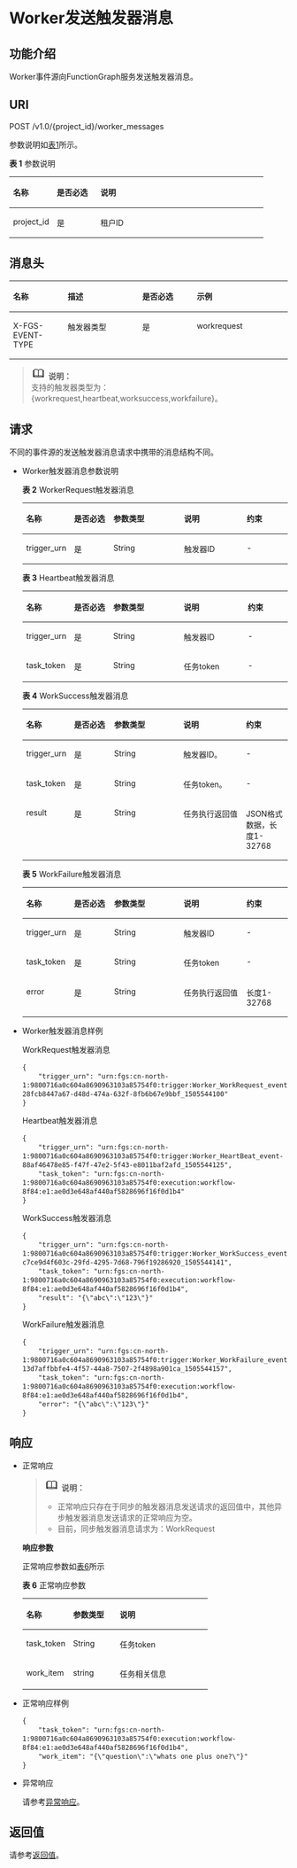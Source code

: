 # Worker发送触发器消息<a name="functiongraph_06_1010"></a>

## 功能介绍<a name="section55493137"></a>

Worker事件源向FunctionGraph服务发送触发器消息。

## URI<a name="section29676185"></a>

POST /v1.0/\{project\_id\}/worker\_messages

参数说明如[表1](#table47304076)所示。  

**表 1**  参数说明

<a name="table47304076"></a>
<table><thead align="left"><tr id="row9638516"><th class="cellrowborder" valign="top" width="17.169999999999998%" id="mcps1.2.4.1.1"><p id="p42522357"><a name="p42522357"></a><a name="p42522357"></a>名称</p>
</th>
<th class="cellrowborder" valign="top" width="17.169999999999998%" id="mcps1.2.4.1.2"><p id="p21758931"><a name="p21758931"></a><a name="p21758931"></a>是否必选</p>
</th>
<th class="cellrowborder" valign="top" width="65.66%" id="mcps1.2.4.1.3"><p id="p17642997"><a name="p17642997"></a><a name="p17642997"></a>说明</p>
</th>
</tr>
</thead>
<tbody><tr id="row19796676"><td class="cellrowborder" valign="top" width="17.169999999999998%" headers="mcps1.2.4.1.1 "><p id="p60026919"><a name="p60026919"></a><a name="p60026919"></a>project_id</p>
</td>
<td class="cellrowborder" valign="top" width="17.169999999999998%" headers="mcps1.2.4.1.2 "><p id="p30342279"><a name="p30342279"></a><a name="p30342279"></a>是</p>
</td>
<td class="cellrowborder" valign="top" width="65.66%" headers="mcps1.2.4.1.3 "><p id="p41805515"><a name="p41805515"></a><a name="p41805515"></a>租户ID</p>
</td>
</tr>
</tbody>
</table>

## 消息头<a name="section65759080"></a>

<a name="table43595579"></a>
<table><thead align="left"><tr id="row6047043"><th class="cellrowborder" valign="top" width="19.59%" id="mcps1.1.5.1.1"><p id="p20048509"><a name="p20048509"></a><a name="p20048509"></a>名称</p>
</th>
<th class="cellrowborder" valign="top" width="26.8%" id="mcps1.1.5.1.2"><p id="p13316560"><a name="p13316560"></a><a name="p13316560"></a>描述</p>
</th>
<th class="cellrowborder" valign="top" width="19.59%" id="mcps1.1.5.1.3"><p id="p4899555"><a name="p4899555"></a><a name="p4899555"></a>是否必选</p>
</th>
<th class="cellrowborder" valign="top" width="34.02%" id="mcps1.1.5.1.4"><p id="p61319646"><a name="p61319646"></a><a name="p61319646"></a>示例</p>
</th>
</tr>
</thead>
<tbody><tr id="row835434"><td class="cellrowborder" valign="top" width="19.59%" headers="mcps1.1.5.1.1 "><p id="p561326"><a name="p561326"></a><a name="p561326"></a>X-FGS-EVENT-TYPE</p>
</td>
<td class="cellrowborder" valign="top" width="26.8%" headers="mcps1.1.5.1.2 "><p id="p45467475"><a name="p45467475"></a><a name="p45467475"></a>触发器类型</p>
</td>
<td class="cellrowborder" valign="top" width="19.59%" headers="mcps1.1.5.1.3 "><p id="p58986881"><a name="p58986881"></a><a name="p58986881"></a>是</p>
</td>
<td class="cellrowborder" valign="top" width="34.02%" headers="mcps1.1.5.1.4 "><p id="p10037349141639"><a name="p10037349141639"></a><a name="p10037349141639"></a>workrequest</p>
</td>
</tr>
</tbody>
</table>

>![](public_sys-resources/icon-note.gif) **说明：**   
>支持的触发器类型为：\{workrequest,heartbeat,worksuccess,workfailure\}。  

## 请求<a name="section28496157141456"></a>

不同的事件源的发送触发器消息请求中携带的消息结构不同。

-   Worker触发器消息参数说明

    **表 2**  WorkerRequest触发器消息

    <a name="table18979904141712"></a>
    <table><thead align="left"><tr id="row54970291141712"><th class="cellrowborder" valign="top" width="15.291529152915292%" id="mcps1.2.6.1.1"><p id="p23408549141712"><a name="p23408549141712"></a><a name="p23408549141712"></a>名称</p>
    </th>
    <th class="cellrowborder" valign="top" width="15.291529152915292%" id="mcps1.2.6.1.2"><p id="p17044332141712"><a name="p17044332141712"></a><a name="p17044332141712"></a>是否必选</p>
    </th>
    <th class="cellrowborder" valign="top" width="27.412741274127413%" id="mcps1.2.6.1.3"><p id="p38413680141712"><a name="p38413680141712"></a><a name="p38413680141712"></a>参数类型</p>
    </th>
    <th class="cellrowborder" valign="top" width="24.52245224522452%" id="mcps1.2.6.1.4"><p id="p24500376141712"><a name="p24500376141712"></a><a name="p24500376141712"></a>说明</p>
    </th>
    <th class="cellrowborder" valign="top" width="17.481748174817483%" id="mcps1.2.6.1.5"><p id="p24742675103311"><a name="p24742675103311"></a><a name="p24742675103311"></a>约束</p>
    </th>
    </tr>
    </thead>
    <tbody><tr id="row38373453141712"><td class="cellrowborder" valign="top" width="15.291529152915292%" headers="mcps1.2.6.1.1 "><p id="p21241974141712"><a name="p21241974141712"></a><a name="p21241974141712"></a>trigger_urn</p>
    </td>
    <td class="cellrowborder" valign="top" width="15.291529152915292%" headers="mcps1.2.6.1.2 "><p id="p42878332141712"><a name="p42878332141712"></a><a name="p42878332141712"></a>是</p>
    </td>
    <td class="cellrowborder" valign="top" width="27.412741274127413%" headers="mcps1.2.6.1.3 "><p id="p50592838141712"><a name="p50592838141712"></a><a name="p50592838141712"></a>String</p>
    </td>
    <td class="cellrowborder" valign="top" width="24.52245224522452%" headers="mcps1.2.6.1.4 "><p id="p4379196141712"><a name="p4379196141712"></a><a name="p4379196141712"></a>触发器ID</p>
    </td>
    <td class="cellrowborder" valign="top" width="17.481748174817483%" headers="mcps1.2.6.1.5 "><p id="p57999663103311"><a name="p57999663103311"></a><a name="p57999663103311"></a>-</p>
    </td>
    </tr>
    </tbody>
    </table>

    **表 3**  Heartbeat触发器消息

    <a name="table19170632141712"></a>
    <table><thead align="left"><tr id="row20419353141712"><th class="cellrowborder" valign="top" width="15.290000000000001%" id="mcps1.2.6.1.1"><p id="p43354863141712"><a name="p43354863141712"></a><a name="p43354863141712"></a>名称</p>
    </th>
    <th class="cellrowborder" valign="top" width="15.290000000000001%" id="mcps1.2.6.1.2"><p id="p22083014141712"><a name="p22083014141712"></a><a name="p22083014141712"></a>是否必选</p>
    </th>
    <th class="cellrowborder" valign="top" width="27.41%" id="mcps1.2.6.1.3"><p id="p43893701141712"><a name="p43893701141712"></a><a name="p43893701141712"></a>参数类型</p>
    </th>
    <th class="cellrowborder" valign="top" width="24.9%" id="mcps1.2.6.1.4"><p id="p65728917141712"><a name="p65728917141712"></a><a name="p65728917141712"></a>说明</p>
    </th>
    <th class="cellrowborder" valign="top" width="17.11%" id="mcps1.2.6.1.5"><p id="p17531621103316"><a name="p17531621103316"></a><a name="p17531621103316"></a>约束</p>
    </th>
    </tr>
    </thead>
    <tbody><tr id="row22442078141712"><td class="cellrowborder" valign="top" width="15.290000000000001%" headers="mcps1.2.6.1.1 "><p id="p5868999141712"><a name="p5868999141712"></a><a name="p5868999141712"></a>trigger_urn</p>
    </td>
    <td class="cellrowborder" valign="top" width="15.290000000000001%" headers="mcps1.2.6.1.2 "><p id="p5626872141712"><a name="p5626872141712"></a><a name="p5626872141712"></a>是</p>
    </td>
    <td class="cellrowborder" valign="top" width="27.41%" headers="mcps1.2.6.1.3 "><p id="p53123482141712"><a name="p53123482141712"></a><a name="p53123482141712"></a>String</p>
    </td>
    <td class="cellrowborder" valign="top" width="24.9%" headers="mcps1.2.6.1.4 "><p id="p8034772141712"><a name="p8034772141712"></a><a name="p8034772141712"></a>触发器ID</p>
    </td>
    <td class="cellrowborder" valign="top" width="17.11%" headers="mcps1.2.6.1.5 "><p id="p10775231103316"><a name="p10775231103316"></a><a name="p10775231103316"></a>-</p>
    </td>
    </tr>
    <tr id="row5204090141712"><td class="cellrowborder" valign="top" width="15.290000000000001%" headers="mcps1.2.6.1.1 "><p id="p18878156141712"><a name="p18878156141712"></a><a name="p18878156141712"></a>task_token</p>
    </td>
    <td class="cellrowborder" valign="top" width="15.290000000000001%" headers="mcps1.2.6.1.2 "><p id="p52735691141712"><a name="p52735691141712"></a><a name="p52735691141712"></a>是</p>
    </td>
    <td class="cellrowborder" valign="top" width="27.41%" headers="mcps1.2.6.1.3 "><p id="p43732574141712"><a name="p43732574141712"></a><a name="p43732574141712"></a>String</p>
    </td>
    <td class="cellrowborder" valign="top" width="24.9%" headers="mcps1.2.6.1.4 "><p id="p52677614141712"><a name="p52677614141712"></a><a name="p52677614141712"></a>任务token</p>
    </td>
    <td class="cellrowborder" valign="top" width="17.11%" headers="mcps1.2.6.1.5 "><p id="p378546103316"><a name="p378546103316"></a><a name="p378546103316"></a>-</p>
    </td>
    </tr>
    </tbody>
    </table>

    **表 4**  WorkSuccess触发器消息

    <a name="table39028322141712"></a>
    <table><thead align="left"><tr id="row32138488141712"><th class="cellrowborder" valign="top" width="15.65%" id="mcps1.2.6.1.1"><p id="p53080768141712"><a name="p53080768141712"></a><a name="p53080768141712"></a>名称</p>
    </th>
    <th class="cellrowborder" valign="top" width="15.65%" id="mcps1.2.6.1.2"><p id="p4574936141712"><a name="p4574936141712"></a><a name="p4574936141712"></a>是否必选</p>
    </th>
    <th class="cellrowborder" valign="top" width="26.99%" id="mcps1.2.6.1.3"><p id="p35025512141712"><a name="p35025512141712"></a><a name="p35025512141712"></a>参数类型</p>
    </th>
    <th class="cellrowborder" valign="top" width="24.23%" id="mcps1.2.6.1.4"><p id="p18494233141712"><a name="p18494233141712"></a><a name="p18494233141712"></a>说明</p>
    </th>
    <th class="cellrowborder" valign="top" width="17.48%" id="mcps1.2.6.1.5"><p id="p58995499103324"><a name="p58995499103324"></a><a name="p58995499103324"></a>约束</p>
    </th>
    </tr>
    </thead>
    <tbody><tr id="row21637906141712"><td class="cellrowborder" valign="top" width="15.65%" headers="mcps1.2.6.1.1 "><p id="p7839996141712"><a name="p7839996141712"></a><a name="p7839996141712"></a>trigger_urn</p>
    </td>
    <td class="cellrowborder" valign="top" width="15.65%" headers="mcps1.2.6.1.2 "><p id="p31059967141712"><a name="p31059967141712"></a><a name="p31059967141712"></a>是</p>
    </td>
    <td class="cellrowborder" valign="top" width="26.99%" headers="mcps1.2.6.1.3 "><p id="p32829378141712"><a name="p32829378141712"></a><a name="p32829378141712"></a>String</p>
    </td>
    <td class="cellrowborder" valign="top" width="24.23%" headers="mcps1.2.6.1.4 "><p id="p41933933141712"><a name="p41933933141712"></a><a name="p41933933141712"></a>触发器ID。</p>
    </td>
    <td class="cellrowborder" valign="top" width="17.48%" headers="mcps1.2.6.1.5 "><p id="p13906094103324"><a name="p13906094103324"></a><a name="p13906094103324"></a>-</p>
    </td>
    </tr>
    <tr id="row41861081141712"><td class="cellrowborder" valign="top" width="15.65%" headers="mcps1.2.6.1.1 "><p id="p35304437141712"><a name="p35304437141712"></a><a name="p35304437141712"></a>task_token</p>
    </td>
    <td class="cellrowborder" valign="top" width="15.65%" headers="mcps1.2.6.1.2 "><p id="p41087116141712"><a name="p41087116141712"></a><a name="p41087116141712"></a>是</p>
    </td>
    <td class="cellrowborder" valign="top" width="26.99%" headers="mcps1.2.6.1.3 "><p id="p39722120141712"><a name="p39722120141712"></a><a name="p39722120141712"></a>String</p>
    </td>
    <td class="cellrowborder" valign="top" width="24.23%" headers="mcps1.2.6.1.4 "><p id="p63375185141712"><a name="p63375185141712"></a><a name="p63375185141712"></a>任务token。</p>
    </td>
    <td class="cellrowborder" valign="top" width="17.48%" headers="mcps1.2.6.1.5 "><p id="p52651801103324"><a name="p52651801103324"></a><a name="p52651801103324"></a>-</p>
    </td>
    </tr>
    <tr id="row33505758141712"><td class="cellrowborder" valign="top" width="15.65%" headers="mcps1.2.6.1.1 "><p id="p29611844141712"><a name="p29611844141712"></a><a name="p29611844141712"></a>result</p>
    </td>
    <td class="cellrowborder" valign="top" width="15.65%" headers="mcps1.2.6.1.2 "><p id="p49749163141712"><a name="p49749163141712"></a><a name="p49749163141712"></a>是</p>
    </td>
    <td class="cellrowborder" valign="top" width="26.99%" headers="mcps1.2.6.1.3 "><p id="p3150394141712"><a name="p3150394141712"></a><a name="p3150394141712"></a>String</p>
    </td>
    <td class="cellrowborder" valign="top" width="24.23%" headers="mcps1.2.6.1.4 "><p id="p53855386141712"><a name="p53855386141712"></a><a name="p53855386141712"></a>任务执行返回值</p>
    </td>
    <td class="cellrowborder" valign="top" width="17.48%" headers="mcps1.2.6.1.5 "><p id="p36937493103324"><a name="p36937493103324"></a><a name="p36937493103324"></a>JSON格式数据，长度1-32768</p>
    </td>
    </tr>
    </tbody>
    </table>

    **表 5**  WorkFailure触发器消息

    <a name="table210163141712"></a>
    <table><thead align="left"><tr id="row47081433141712"><th class="cellrowborder" valign="top" width="15.65%" id="mcps1.2.6.1.1"><p id="p55499767141712"><a name="p55499767141712"></a><a name="p55499767141712"></a>名称</p>
    </th>
    <th class="cellrowborder" valign="top" width="15.65%" id="mcps1.2.6.1.2"><p id="p66296153141712"><a name="p66296153141712"></a><a name="p66296153141712"></a>是否必选</p>
    </th>
    <th class="cellrowborder" valign="top" width="26.99%" id="mcps1.2.6.1.3"><p id="p1279336141712"><a name="p1279336141712"></a><a name="p1279336141712"></a>参数类型</p>
    </th>
    <th class="cellrowborder" valign="top" width="24.42%" id="mcps1.2.6.1.4"><p id="p36517387141712"><a name="p36517387141712"></a><a name="p36517387141712"></a>说明</p>
    </th>
    <th class="cellrowborder" valign="top" width="17.29%" id="mcps1.2.6.1.5"><p id="p12349278103340"><a name="p12349278103340"></a><a name="p12349278103340"></a>约束</p>
    </th>
    </tr>
    </thead>
    <tbody><tr id="row5118379141712"><td class="cellrowborder" valign="top" width="15.65%" headers="mcps1.2.6.1.1 "><p id="p11935535141712"><a name="p11935535141712"></a><a name="p11935535141712"></a>trigger_urn</p>
    </td>
    <td class="cellrowborder" valign="top" width="15.65%" headers="mcps1.2.6.1.2 "><p id="p27254272141712"><a name="p27254272141712"></a><a name="p27254272141712"></a>是</p>
    </td>
    <td class="cellrowborder" valign="top" width="26.99%" headers="mcps1.2.6.1.3 "><p id="p60112389141712"><a name="p60112389141712"></a><a name="p60112389141712"></a>String</p>
    </td>
    <td class="cellrowborder" valign="top" width="24.42%" headers="mcps1.2.6.1.4 "><p id="p37265318141712"><a name="p37265318141712"></a><a name="p37265318141712"></a>触发器ID</p>
    </td>
    <td class="cellrowborder" valign="top" width="17.29%" headers="mcps1.2.6.1.5 "><p id="p60767465103340"><a name="p60767465103340"></a><a name="p60767465103340"></a>-</p>
    </td>
    </tr>
    <tr id="row66952413141712"><td class="cellrowborder" valign="top" width="15.65%" headers="mcps1.2.6.1.1 "><p id="p54436405141712"><a name="p54436405141712"></a><a name="p54436405141712"></a>task_token</p>
    </td>
    <td class="cellrowborder" valign="top" width="15.65%" headers="mcps1.2.6.1.2 "><p id="p47272669141712"><a name="p47272669141712"></a><a name="p47272669141712"></a>是</p>
    </td>
    <td class="cellrowborder" valign="top" width="26.99%" headers="mcps1.2.6.1.3 "><p id="p3880957141712"><a name="p3880957141712"></a><a name="p3880957141712"></a>String</p>
    </td>
    <td class="cellrowborder" valign="top" width="24.42%" headers="mcps1.2.6.1.4 "><p id="p45922110141712"><a name="p45922110141712"></a><a name="p45922110141712"></a>任务token</p>
    </td>
    <td class="cellrowborder" valign="top" width="17.29%" headers="mcps1.2.6.1.5 "><p id="p23217608103340"><a name="p23217608103340"></a><a name="p23217608103340"></a>-</p>
    </td>
    </tr>
    <tr id="row10645810141712"><td class="cellrowborder" valign="top" width="15.65%" headers="mcps1.2.6.1.1 "><p id="p57004295141712"><a name="p57004295141712"></a><a name="p57004295141712"></a>error</p>
    </td>
    <td class="cellrowborder" valign="top" width="15.65%" headers="mcps1.2.6.1.2 "><p id="p53945168141712"><a name="p53945168141712"></a><a name="p53945168141712"></a>是</p>
    </td>
    <td class="cellrowborder" valign="top" width="26.99%" headers="mcps1.2.6.1.3 "><p id="p7482486141712"><a name="p7482486141712"></a><a name="p7482486141712"></a>String</p>
    </td>
    <td class="cellrowborder" valign="top" width="24.42%" headers="mcps1.2.6.1.4 "><p id="p2101600141712"><a name="p2101600141712"></a><a name="p2101600141712"></a>任务执行返回值</p>
    </td>
    <td class="cellrowborder" valign="top" width="17.29%" headers="mcps1.2.6.1.5 "><p id="p1578084103340"><a name="p1578084103340"></a><a name="p1578084103340"></a>长度1-32768</p>
    </td>
    </tr>
    </tbody>
    </table>


-   Worker触发器消息样例

    WorkRequest触发器消息

    ```
    {
        "trigger_urn": "urn:fgs:cn-north-1:9800716a0c604a8690963103a85754f0:trigger:Worker_WorkRequest_event-28fcb8447a67-d48d-474a-632f-8fb6b67e9bbf_1505544100"
    }
    ```

    Heartbeat触发器消息

    ```
    {
        "trigger_urn": "urn:fgs:cn-north-1:9800716a0c604a8690963103a85754f0:trigger:Worker_HeartBeat_event-88af46478e85-f47f-47e2-5f43-e8011baf2afd_1505544125",
        "task_token": "urn:fgs:cn-north-1:9800716a0c604a8690963103a85754f0:execution:workflow-8f84:e1:ae0d3e648af440af5828696f16f0d1b4"
    }
    ```

    WorkSuccess触发器消息

    ```
    {
        "trigger_urn": "urn:fgs:cn-north-1:9800716a0c604a8690963103a85754f0:trigger:Worker_WorkSuccess_event-c7ce9d4f603c-29fd-4295-7d68-796f19286920_1505544141",
        "task_token": "urn:fgs:cn-north-1:9800716a0c604a8690963103a85754f0:execution:workflow-8f84:e1:ae0d3e648af440af5828696f16f0d1b4",
        "result": "{\"abc\":\"123\"}" 
    }
    ```

    WorkFailure触发器消息

    ```
    {
        "trigger_urn": "urn:fgs:cn-north-1:9800716a0c604a8690963103a85754f0:trigger:Worker_WorkFailure_event-13d7affbbfe4-4f57-44a8-7507-2f4898a901ca_1505544157",
        "task_token": "urn:fgs:cn-north-1:9800716a0c604a8690963103a85754f0:execution:workflow-8f84:e1:ae0d3e648af440af5828696f16f0d1b4",
        "error": "{\"abc\":\"123\"}" 
    }
    ```


## 响应<a name="section24885284"></a>

-   正常响应

    >![](public_sys-resources/icon-note.gif) **说明：**   
    >-   正常响应只存在于同步的触发器消息发送请求的返回值中，其他异步触发器消息发送请求的正常响应为空。  
    >-   目前，同步触发器消息请求为：WorkRequest  

    **响应参数**

    正常响应参数如[表6](#table1262276014348)所示

    **表 6**  正常响应参数

    <a name="table1262276014348"></a>
    <table><thead align="left"><tr id="row5026901014348"><th class="cellrowborder" valign="top" width="25.252525252525253%" id="mcps1.2.4.1.1"><p id="p4525802514348"><a name="p4525802514348"></a><a name="p4525802514348"></a>名称</p>
    </th>
    <th class="cellrowborder" valign="top" width="25.252525252525253%" id="mcps1.2.4.1.2"><p id="p4202143714348"><a name="p4202143714348"></a><a name="p4202143714348"></a>参数类型</p>
    </th>
    <th class="cellrowborder" valign="top" width="49.494949494949495%" id="mcps1.2.4.1.3"><p id="p4829323714348"><a name="p4829323714348"></a><a name="p4829323714348"></a>说明</p>
    </th>
    </tr>
    </thead>
    <tbody><tr id="row1943813814348"><td class="cellrowborder" valign="top" width="25.252525252525253%" headers="mcps1.2.4.1.1 "><p id="p3098533114348"><a name="p3098533114348"></a><a name="p3098533114348"></a>task_token</p>
    </td>
    <td class="cellrowborder" valign="top" width="25.252525252525253%" headers="mcps1.2.4.1.2 "><p id="p2678388114348"><a name="p2678388114348"></a><a name="p2678388114348"></a>String</p>
    </td>
    <td class="cellrowborder" valign="top" width="49.494949494949495%" headers="mcps1.2.4.1.3 "><p id="p2201072314348"><a name="p2201072314348"></a><a name="p2201072314348"></a>任务token</p>
    </td>
    </tr>
    <tr id="row6387878114348"><td class="cellrowborder" valign="top" width="25.252525252525253%" headers="mcps1.2.4.1.1 "><p id="p679877714348"><a name="p679877714348"></a><a name="p679877714348"></a>work_item</p>
    </td>
    <td class="cellrowborder" valign="top" width="25.252525252525253%" headers="mcps1.2.4.1.2 "><p id="p1383006114348"><a name="p1383006114348"></a><a name="p1383006114348"></a>string</p>
    </td>
    <td class="cellrowborder" valign="top" width="49.494949494949495%" headers="mcps1.2.4.1.3 "><p id="p4649318614348"><a name="p4649318614348"></a><a name="p4649318614348"></a>任务相关信息</p>
    </td>
    </tr>
    </tbody>
    </table>

-   正常响应样例

    ```
    {
        "task_token": "urn:fgs:cn-north-1:9800716a0c604a8690963103a85754f0:execution:workflow-8f84:e1:ae0d3e648af440af5828696f16f0d1b4",
        "work_item": "{\"question\":\"whats one plus one?\"}"
    }
    ```


-   异常响应

    请参考[异常响应](请求结果.md#section88241732388)。


## 返回值<a name="section44211207557"></a>

请参考[返回值](请求结果.md#section20306194210386)。

